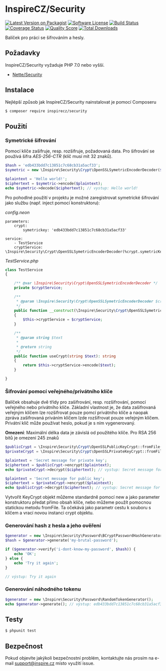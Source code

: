 # InspireCZ/Security

[![Latest Version on Packagist][ico-version]][link-packagist]
[![Software License][ico-license]](license.md)
[![Build Status][ico-travis]][link-travis]
[![Coverage Status][ico-scrutinizer]][link-scrutinizer]
[![Quality Score][ico-code-quality]][link-code-quality]
[![Total Downloads][ico-downloads]][link-downloads]

Balíček pro práci se šifrováním a hesly.

## Požadavky

InspireCZ/Security vyžaduje PHP 7.0 nebo vyšší.

- [Nette/Security](https://github.com/nette/security)

## Instalace

Nejlépší způsob jak InspireCZ/Security nainstalovat je pomocí Composeru

``` bash
$ composer require inspirecz/security
```

## Použití

### Symetrické šifrování

Pomocí klíče zašifruje, resp. rozšifruje, požadovaná data. Pro šifrování se používá šifra *AES-256-CTR* (klíč musí mít 32 znaků).

``` php
$hash = 'edb433bdd7c13851c7c68cb31a5acf33';
$symetric = new \Inspire\Security\Crypt\OpenSSLSymetricEncoderDecoder($hash);

$plaintext = 'Hello world!';
$ciphertext = $symetric->encode($plaintext);
echo $symetric->decode($ciphertext); // vystup: Hello world!
```

Pro pohodlné použití v projektu je možné zaregistrovat symetrické šifrování jako službu (např. inject pomocí konstruktoru):
 
*config.neon*

``` neon
parameters:
    crypt:
        symetrickey: 'edb433bdd7c13851c7c68cb31a5acf33' 

service:
    - TestService
    cryptService: \Inspire\Security\Crypt\OpenSSLSymetricEncoderDecoder(%crypt.symetricKey%)
```

*TestService.php*

``` php
class TestService
{

    /** @var \Inspire\Security\Crypt\OpenSSLSymetricEncoderDecoder */
    private $cryptService;

    /**
     * @param \Inspire\Security\Crypt\OpenSSLSymetricEncoderDecoder $cryptService
     */
    public function __construct(\Inspire\Security\Crypt\OpenSSLSymetricEncoderDecoder $cryptService)
    {
        $this->cryptService = $cryptService;
    }

    /**
     * @param string $text
     *
     * @return string
     */
    public function useCrypt(string $text): string
    {
        return $this->cryptService->encode($text);
    }

}
```

### Šifrování pomocí veřejného/privátního klíče

Balíček obsahuje dvě třídy pro zašifrování, resp. rozšifrování, pomocí veřejného nebo privátního klíče. Základní vlastnost je, že data zašifrovaná veřejným klíčem lze rozšifrovat pouze pomcí privátního klíče a naopak zpráva zašifrovaná priváním klíčem lzde rozšifrovat pouze veřejným klíčem. Privátní klíč může používat heslo, pokud je s ním vygenerovaný.

**Omezení**: Maximální délka data je závislá od použitého klíče. Pro RSA 256 bitů je omezení 245 znaků
 
 ``` php
$publicCrypt = \Inspire\Security\Crypt\OpenSSLPublicKeyCrypt::fromFile('public_key.pem');
$privateCrypt = \Inspire\Security\Crypt\OpenSSLPrivateKeyCrypt::fromFile('private_key.pem', 'passwordForKey');

$plaintext = 'Secret message for private key';
$ciphertext = $publicCrypt->encrypt($plaintext);
echo $privateCrypt->decrypt($ciphertext); // vystup: Secret message for private key

$plaintext = 'Secret message for public key';
$ciphertext = $privateCrypt->encrypt($plaintext);
echo $publicCrypt->decrypt($ciphertext); // vystup: Secret message for public key
 ```

Vytvořit KeyCrypt objekt můžeme standardně pomocí new a jako parameter konstruktoru předat přímo obsah klíče, nebo můžeme použít pomocnou statickou metodu fromFile. Ta očekává jako parametr cestu k souboru s klíčem a vrací novou instanci crypt objektu. 

### Generování hash z hesla a jeho ověření

``` php
$generator = new \Inspire\Security\Password\BCryptPasswordHashGenerator();
$hash = $generator->generate('my-brutal-password');

if ($generator->verify('i-dont-know-my-password', $hash)) {
    echo 'OK';
} else {
    echo 'Try it again';
}

// výstup: Try it again
```

### Generování náhodného tokenu

``` php
$generator = new \Inspire\Security\Password\RandomTokenGenerator();
echo $generator->generate(); // výstup: edb433bdd7c13851c7c68cb31a5acf33
```

## Testy

``` bash
$ phpunit test
```

## Bezpečnost

Pokud objevíte jakýkoli bezpečnostní problém, kontaktujte nás prosím na e-mail support@inspire.cz místo využití issue.



[ico-version]: https://img.shields.io/packagist/v/InspireCZ/Security.svg?style=flat-square
[ico-license]: https://img.shields.io/badge/license-BSD-brightgreen.svg?style=flat-square
[ico-travis]: https://img.shields.io/travis/InspireCZ/Security/master.svg?style=flat-square
[ico-scrutinizer]: https://img.shields.io/scrutinizer/coverage/g/InspireCZ/Security.svg?style=flat-square
[ico-code-quality]: https://img.shields.io/scrutinizer/g/InspireCZ/Security.svg?style=flat-square
[ico-downloads]: https://img.shields.io/packagist/dt/InspireCZ/Security.svg?style=flat-square

[link-packagist]: https://packagist.org/packages/InspireCZ/Security
[link-travis]: https://travis-ci.org/InspireCZ/Security
[link-scrutinizer]: https://scrutinizer-ci.com/g/InspireCZ/Security/code-structure
[link-code-quality]: https://scrutinizer-ci.com/g/InspireCZ/Security
[link-downloads]: https://packagist.org/packages/InspireCZ/Security
[link-author]: https://github.com/InspireCZ
